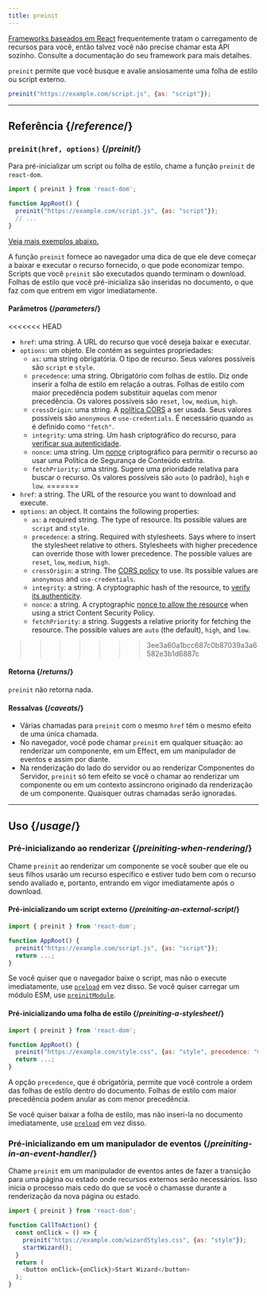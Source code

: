 ```yaml
---
title: preinit
---
```


<Note>

[Frameworks baseados em React](/learn/start-a-new-react-project) frequentemente tratam o carregamento de recursos para você, então talvez você não precise chamar esta API sozinho. Consulte a documentação do seu framework para mais detalhes.

</Note>

<Intro>

`preinit` permite que você busque e avalie ansiosamente uma folha de estilo ou script externo.

```js
preinit("https://example.com/script.js", {as: "script"});
```

</Intro>

<InlineToc />

---

## Referência {/*reference*/}

### `preinit(href, options)` {/*preinit*/}

Para pré-inicializar um script ou folha de estilo, chame a função `preinit` de `react-dom`.

```js
import { preinit } from 'react-dom';

function AppRoot() {
  preinit("https://example.com/script.js", {as: "script"});
  // ...
}

```

[Veja mais exemplos abaixo.](#usage)

A função `preinit` fornece ao navegador uma dica de que ele deve começar a baixar e executar o recurso fornecido, o que pode economizar tempo. Scripts que você `preinit` são executados quando terminam o download. Folhas de estilo que você pré-inicializa são inseridas no documento, o que faz com que entrem em vigor imediatamente.

#### Parâmetros {/*parameters*/}

<<<<<<< HEAD
* `href`: uma string. A URL do recurso que você deseja baixar e executar.
* `options`: um objeto. Ele contém as seguintes propriedades:
  *  `as`: uma string obrigatória. O tipo de recurso. Seus valores possíveis são `script` e `style`.
  * `precedence`: uma string. Obrigatório com folhas de estilo. Diz onde inserir a folha de estilo em relação a outras. Folhas de estilo com maior precedência podem substituir aquelas com menor precedência. Os valores possíveis são `reset`, `low`, `medium`, `high`.
  *  `crossOrigin`: uma string. A [política CORS](https://developer.mozilla.org/en-US/docs/Web/HTML/Attributes/crossorigin) a ser usada. Seus valores possíveis são `anonymous` e `use-credentials`. É necessário quando `as` é definido como `"fetch"`.
  *  `integrity`: uma string. Um hash criptográfico do recurso, para [verificar sua autenticidade](https://developer.mozilla.org/en-US/docs/Web/Security/Subresource_Integrity).
  *  `nonce`: uma string. Um [nonce](https://developer.mozilla.org/en-US/docs/Web/HTML/Global_attributes/nonce) criptográfico para permitir o recurso ao usar uma Política de Segurança de Conteúdo estrita.
  *  `fetchPriority`: uma string. Sugere uma prioridade relativa para buscar o recurso. Os valores possíveis são `auto` (o padrão), `high` e `low`.
=======
* `href`: a string. The URL of the resource you want to download and execute.
* `options`: an object. It contains the following properties:
  *  `as`: a required string. The type of resource. Its possible values are `script` and `style`.
  * `precedence`: a string. Required with stylesheets. Says where to insert the stylesheet relative to others. Stylesheets with higher precedence can override those with lower precedence. The possible values are `reset`, `low`, `medium`, `high`. 
  *  `crossOrigin`: a string. The [CORS policy](https://developer.mozilla.org/en-US/docs/Web/HTML/Attributes/crossorigin) to use. Its possible values are `anonymous` and `use-credentials`.
  *  `integrity`: a string. A cryptographic hash of the resource, to [verify its authenticity](https://developer.mozilla.org/en-US/docs/Web/Security/Subresource_Integrity).
  *  `nonce`: a string. A cryptographic [nonce to allow the resource](https://developer.mozilla.org/en-US/docs/Web/HTML/Global_attributes/nonce) when using a strict Content Security Policy. 
  *  `fetchPriority`: a string. Suggests a relative priority for fetching the resource. The possible values are `auto` (the default), `high`, and `low`.
>>>>>>> 3ee3a60a1bcc687c0b87039a3a6582e3b1d6887c

#### Retorna {/*returns*/}

`preinit` não retorna nada.

#### Ressalvas {/*caveats*/}

* Várias chamadas para `preinit` com o mesmo `href` têm o mesmo efeito de uma única chamada.
* No navegador, você pode chamar `preinit` em qualquer situação: ao renderizar um componente, em um Effect, em um manipulador de eventos e assim por diante.
* Na renderização do lado do servidor ou ao renderizar Componentes do Servidor, `preinit` só tem efeito se você o chamar ao renderizar um componente ou em um contexto assíncrono originado da renderização de um componente. Quaisquer outras chamadas serão ignoradas.

---

## Uso {/*usage*/}

### Pré-inicializando ao renderizar {/*preiniting-when-rendering*/}

Chame `preinit` ao renderizar um componente se você souber que ele ou seus filhos usarão um recurso específico e estiver tudo bem com o recurso sendo avaliado e, portanto, entrando em vigor imediatamente após o download.

<Recipes titleText="Exemplos de pré-inicialização">

#### Pré-inicializando um script externo {/*preiniting-an-external-script*/}

```js
import { preinit } from 'react-dom';

function AppRoot() {
  preinit("https://example.com/script.js", {as: "script"});
  return ...;
}
```

Se você quiser que o navegador baixe o script, mas não o execute imediatamente, use [`preload`](/reference/react-dom/preload) em vez disso. Se você quiser carregar um módulo ESM, use [`preinitModule`](/reference/react-dom/preinitModule).

<Solution />

#### Pré-inicializando uma folha de estilo {/*preiniting-a-stylesheet*/}

```js
import { preinit } from 'react-dom';

function AppRoot() {
  preinit("https://example.com/style.css", {as: "style", precedence: "medium"});
  return ...;
}
```

A opção `precedence`, que é obrigatória, permite que você controle a ordem das folhas de estilo dentro do documento. Folhas de estilo com maior precedência podem anular as com menor precedência.

Se você quiser baixar a folha de estilo, mas não inseri-la no documento imediatamente, use [`preload`](/reference/react-dom/preload) em vez disso.

<Solution />

</Recipes>

### Pré-inicializando em um manipulador de eventos {/*preiniting-in-an-event-handler*/}

Chame `preinit` em um manipulador de eventos antes de fazer a transição para uma página ou estado onde recursos externos serão necessários. Isso inicia o processo mais cedo do que se você o chamasse durante a renderização da nova página ou estado.

```js
import { preinit } from 'react-dom';

function CallToAction() {
  const onClick = () => {
    preinit("https://example.com/wizardStyles.css", {as: "style"});
    startWizard();
  }
  return (
    <button onClick={onClick}>Start Wizard</button>
  );
}
```